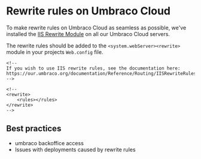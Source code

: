 # Rewrite rules on Umbraco Cloud

To make rewrite rules on Umbraco Cloud as seamless as possible, we've installed the [IIS Rewrite Module](https://our.umbraco.org/Documentation/Reference/Routing/IISRewriteRules/) on all our Umbraco Cloud servers.

The rewrite rules should be added to the `<system.webServer><rewrite>` module in your projects `Web.config` file.

    <!--
    If you wish to use IIS rewrite rules, see the documentation here: 
    https://our.umbraco.org/documentation/Reference/Routing/IISRewriteRules
    -->

    <!--
    <rewrite>
        <rules></rules>
    </rewrite>
    -->



## Best practices

- umbraco backoffice access
- Issues with deployments caused by rewrite rules